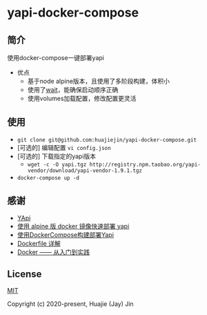 # yapi-docker-compose

## 简介

使用docker-compose一键部署yapi

- 优点
  - 基于node alpine版本，且使用了多阶段构建，体积小
  - 使用了[wait](https://github.com/ufoscout/docker-compose-wait)，能确保启动顺序正确
  - 使用volumes加载配置，修改配置更灵活

## 使用

- `git clone git@github.com:huajiejin/yapi-docker-compose.git`
- [可选的] 编辑配置 `vi config.json`
- [可选的] 下载指定的yapi版本
  - `wget -c -O yapi.tgz http://registry.npm.taobao.org/yapi-vendor/download/yapi-vendor-1.9.1.tgz`
- `docker-compose up -d`

## 感谢

- [YApi](https://github.com/YMFE/yapi)
- [使用 alpine 版 docker 镜像快速部署 yapi](https://www.jianshu.com/p/a97d2efb23c5)
- [使用DockerCompose构建部署Yapi](https://github.com/MyHerux/daily-code/blob/master/Program/%E5%B7%A5%E5%85%B7%E7%AF%87/Yapi/%E4%BD%BF%E7%94%A8DockerCompose%E6%9E%84%E5%BB%BA%E9%83%A8%E7%BD%B2Yapi.md)
- [Dockerfile 详解](https://zhuanlan.zhihu.com/p/79142391)
- [Docker —— 从入门到实践](https://yeasy.gitbook.io/docker_practice/)

## License

[MIT](http://opensource.org/licenses/MIT)

Copyright (c) 2020-present, Huajie (Jay) Jin
